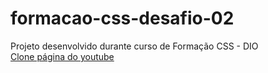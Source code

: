 # formacao-css-desafio-02
Projeto desenvolvido durante curso de Formação CSS - DIO </br>
<a href="https://marcialima43.github.io/formacao-css-desafio-02/"> Clone página do youtube  </a> </br>
